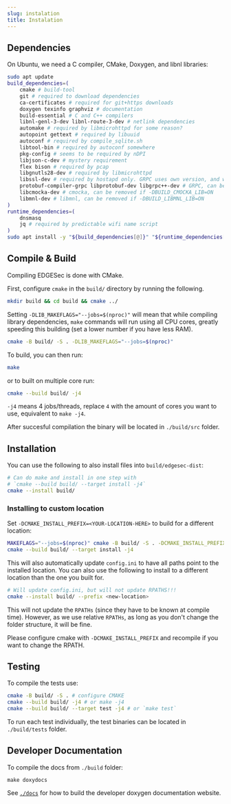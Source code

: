 ```yaml
---
slug: instalation
title: Instalation
---
```


## Dependencies

On Ubuntu, we need a C compiler, CMake, Doxygen, and libnl libraries:

```bash
sudo apt update
build_dependencies=(
    cmake # build-tool
    git # required to download dependencies
    ca-certificates # required for git+https downloads
    doxygen texinfo graphviz # documentation
    build-essential # C and C++ compilers
    libnl-genl-3-dev libnl-route-3-dev # netlink dependencies
    automake # required by libmicrohttpd for some reason?
    autopoint gettext # required by libuuid
    autoconf # required by compile_sqlite.sh
    libtool-bin # required by autoconf somewhere
    pkg-config # seems to be required by nDPI
    libjson-c-dev # mystery requirement
    flex bison # required by pcap
    libgnutls28-dev # required by libmicrohttpd
    libssl-dev # required by hostapd only. GRPC uses own version, and we compile OpenSSL 3 for EDGESec
    protobuf-compiler-grpc libprotobuf-dev libgrpc++-dev # GRPC, can be removed if -DBUILD_GRPC_LIB=ON
    libcmocka-dev # cmocka, can be removed if -DBUILD_CMOCKA_LIB=ON
    libmnl-dev # libmnl, can be removed if -DBUILD_LIBMNL_LIB=ON
)
runtime_dependencies=(
    dnsmasq
    jq # required by predictable wifi name script
)
sudo apt install -y "${build_dependencies[@]}" "${runtime_dependencies[@]}"
```

## Compile & Build

Compiling EDGESec is done with CMake.

First, configure `cmake` in the `build/` directory by running the following.
```bash
mkdir build && cd build && cmake ../
```

Setting `-DLIB_MAKEFLAGS="--jobs=$(nproc)"` will mean that while compiling library dependencies,
`make` commands will run using all CPU cores, greatly speeding this building (set a lower number if you have less RAM).

```bash
cmake -B build/ -S . -DLIB_MAKEFLAGS="--jobs=$(nproc)"
```

To build, you can then run:
```bash
make
```
or to built on multiple core run:

```bash
cmake --build build/ -j4
```
`-j4` means 4 jobs/threads, replace `4` with the amount of cores you want to use, equivalent to `make -j4`.

After succesful compilation the binary will be located in ```./build/src``` folder.

## Installation

You can use the following to also install files into `build/edgesec-dist`:

```bash
# Can do make and install in one step with
# `cmake --build build/ --target install -j4`
cmake --install build/
```

### Installing to custom location

Set `-DCMAKE_INSTALL_PREFIX=<YOUR-LOCATION-HERE>` to build for a different location:

```bash
MAKEFLAGS="--jobs=$(nproc)" cmake -B build/ -S . -DCMAKE_INSTALL_PREFIX=/tmp/example-build
cmake --build build/ --target install -j4
```
This will also automatically update `config.ini` to have all paths point to the installed location. You can also use the following to install to a different location than the one you built for.

```bash
# Will update config.ini, but will not update RPATHS!!!
cmake --install build/ --prefix <new-location>
```

This will not update the `RPATHs` (since they have to be known at compile time).
However, as we use relative `RPATHs`, as long as you don't change the folder structure,
it will be fine.

Please configure cmake with `-DCMAKE_INSTALL_PREFIX` and recompile if you want to change the RPATH.

## Testing

To compile the tests use:

```bash
cmake -B build/ -S . # configure CMAKE
cmake --build build/ -j4 # or make -j4
cmake --build build/ --target test -j4 # or `make test`
```

To run each test individually, the test binaries can be located in ```./build/tests``` folder.

## Developer Documentation

To compile the docs from ```./build``` folder:

```console
make doxydocs
```

See [`./docs`](./docs) for how to build the developer doxygen documentation website.
